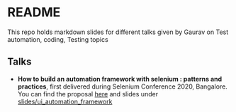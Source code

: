 # README

This repo holds markdown slides for different talks given by Gaurav on Test automation, coding, Testing topics

## Talks

- **How to build an automation framework with selenium : patterns and practices**, first delivered during Selenium Conference 2020, Bangalore. You can find the proposal [here](https://confengine.com/selenium-conf-2020/proposal/13303/how-to-build-an-automation-framework-with-selenium-patterns-and-practices) and slides under [slides/ui_automation_framework](slides/ui_automation_framework)